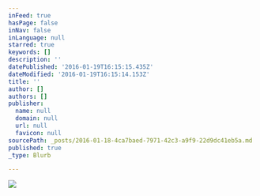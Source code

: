 ```yaml
---
inFeed: true
hasPage: false
inNav: false
inLanguage: null
starred: true
keywords: []
description: ''
datePublished: '2016-01-19T16:15:15.435Z'
dateModified: '2016-01-19T16:15:14.153Z'
title: ''
author: []
authors: []
publisher:
  name: null
  domain: null
  url: null
  favicon: null
sourcePath: _posts/2016-01-18-4ca7baed-7971-42c3-a9f9-22d9dc41eb5a.md
published: true
_type: Blurb

---
```

![](https://the-grid-user-content.s3-us-west-2.amazonaws.com/23a94ed2-f513-4c6c-a3b3-c02f442edf77.jpg)